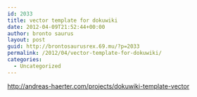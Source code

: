 ```yaml
---
id: 2033
title: vector template for dokuwiki
date: 2012-04-09T21:52:44+00:00
author: bronto saurus
layout: post
guid: http://brontosaurusrex.69.mu/?p=2033
permalink: /2012/04/vector-template-for-dokuwiki/
categories:
  - Uncategorized
---
```

<http://andreas-haerter.com/projects/dokuwiki-template-vector>